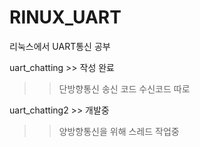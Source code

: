 # RINUX_UART
리눅스에서 UART통신 공부

uart_chatting >> 작성 완료
>> 단방향통신 송신 코드 수신코드 따로
>> 
uart_chatting2 >> 개발중
>> 양방향통신을 위해 스레드 작업중
